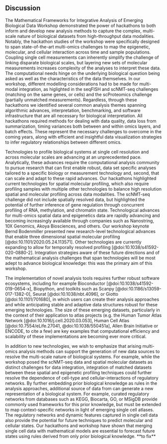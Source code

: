 ## Discussion

The Mathematical Frameworks for Integrative Analysis of Emerging Biological Data Workshop demonstrated the power of hackathons to both inform and develop new analysis methods to capture the complex, multi-scale nature of biological datasets from high-throughput data modalities. Notably, the hackathon studies of the workshop were specifically designed to span state-of-the-art multi-omics challenges to map the epigenetic, molecular, and cellular interaction across time and sample populations. Coupling single cell measurements can inherently simplify the challenge of linking disparate biological scales, but layering new sets of molecular measurements increases complexity of the analyses to interpret these data. The computational needs hinge on the underlying biological question being asked as well as the characteristics of the data themselves. In our workshop, different modelling considerations had to be made for multi-modal integration, as higlighted in the seqFISH and scNMT-seq challenges (matching on the same genes, or cells) and the scProteomics challenge (partially unmatched measurements). Regardless, through these hackathons we identified several common analysis themes spanning algorithmic advances, interpretation, benchmarking, and software infrastructure that are all necessary for biological interpretation. All hackathons required methods for dealing with data quality, data loss from summarization, timing variances both between and within omics layers, and batch effects. These represent the necessary challenges to overcome in the coming years, along with efficient and insightful data visualization strategies to infer regulatory relationships between different omics.

Technologies to profile biological systems at single cell resolution and across molecular scales are advancing at an unprecedented pace. Analytically, these advances require the computational analysis community to pursue research that can first enable robust, data set specific analyses tailored to a specific biology or measurement technology and, second, that can scale and adapt to these rapid advances. Our hackathons highlighted current technologies for spatial molecular profiling, which also require profiling samples with multiple other technologies to balance high resolution spatial and molecular profiling across data modalities. 
The scNMT-seq challenge did not include spatially resolved data, but highlighted the potential of further inference of gene regulation through concurrent profiling of RNA, methylation, and chromatin state. Technological advances for multi-omics spatial data and epigenetics data are rapidly advancing and becoming increasingly  available through companies such as Nanostring, 10X Genomics, Akoya Biosciences, and others. Our workshop keynote Bernd Bodenmiller presented new research-level technological advances that enable three dimensional spatial molecular profiling [@doi:10.1101/2020.05.24.113571]. Other technologies are currently expanding to allow for temporally resolved profiling [@doi:10.1038/s41592-020-0880-2]. Integration strategies aware of these future directions and of the mathematical analysis challenges that span technologies will be most adept to advance biological knowledge: this was the primary aim of this workshop. 

The implementation of novel analysis tools requires further robust software ecosystems, including for example Bioconductor [@doi:10.1038/s41592-019-0654-x], Biopython, and toolkits such as Scanpy [@doi:10.1186/s13059-017-1382-0], Seurat [@doi:10.1038/nbt.4096], or Giotto [@doi:10.1101/701680], in which users can create their analysis approaches and while anticipating stable and adaptive data structures robust for these emerging technologies. The size of these emerging datasets, particularly in the context of their application to atlas projects (e.g. the Human Tumor Atlas Network [@doi:10.1016/j.cell.2020.03.053], Human Cell Atlas [@doi:10.7554/eLife.27041, @doi:10.1038/550451a], Allen Brain Initiative or ENCODE, to cite a few) are key examples that computational efficiency and scalability of these implementations are becoming ever more critical.
<!--are there others or citations I should be using for this?--!> 

In addition to new technologies, we wish to emphasize that arising multi-omics analysis methods can  support the generation of new data sources to resolve the multi-scale nature of biological systems. For example, while the workshop posed the scNMT-seq data and spatial molecular datasets as distinct challenges for data integration, integration of matched datasets between these spatial and epigenetic profiling techniques could further resolve the dependence of cell-type and cellular-interactions of regulatory networks. By further embedding prior biological knowledge as rules in the analysis approaches, additional source of data from can generate a new representation of a biological system. For example, curated regulatory networks from databases such as KEGG, Biocarta, GO, or MSigDB 
<!-- are there more resources and add citations--!> 

provide commonly used frameworks for this prior knowledge, but must be extended to map context-specific networks in light of emerging single cell atlases. The regulatory networks and dynamic features captured in single cell data also provide the potential for future techniques to predict molecular and cellular states. Our hackathons and workshop have shown that merging single cell data with mathematical models are essential to forecast future states using rules derived from only prior biological knowledge. **to fix**
